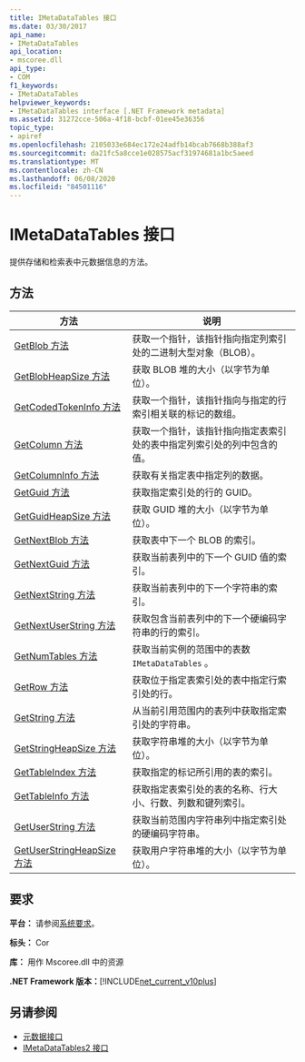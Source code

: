 ```yaml
---
title: IMetaDataTables 接口
ms.date: 03/30/2017
api_name:
- IMetaDataTables
api_location:
- mscoree.dll
api_type:
- COM
f1_keywords:
- IMetaDataTables
helpviewer_keywords:
- IMetaDataTables interface [.NET Framework metadata]
ms.assetid: 31272cce-506a-4f18-bcbf-01ee45e36356
topic_type:
- apiref
ms.openlocfilehash: 2105033e684ec172e24adfb14bcab7668b388af3
ms.sourcegitcommit: da21fc5a8cce1e028575acf31974681a1bc5aeed
ms.translationtype: MT
ms.contentlocale: zh-CN
ms.lasthandoff: 06/08/2020
ms.locfileid: "84501116"
---
```

# <a name="imetadatatables-interface"></a>IMetaDataTables 接口
提供存储和检索表中元数据信息的方法。  
  
## <a name="methods"></a>方法  
  
|方法|说明|  
|------------|-----------------|  
|[GetBlob 方法](imetadatatables-getblob-method.md)|获取一个指针，该指针指向指定列索引处的二进制大型对象（BLOB）。|  
|[GetBlobHeapSize 方法](imetadatatables-getblobheapsize-method.md)|获取 BLOB 堆的大小（以字节为单位）。|  
|[GetCodedTokenInfo 方法](imetadatatables-getcodedtokeninfo-method.md)|获取一个指针，该指针指向与指定的行索引相关联的标记的数组。|  
|[GetColumn 方法](imetadatatables-getcolumn-method.md)|获取一个指针，该指针指向指定表索引处的表中指定列索引处的列中包含的值。|  
|[GetColumnInfo 方法](imetadatatables-getcolumninfo-method.md)|获取有关指定表中指定列的数据。|  
|[GetGuid 方法](imetadatatables-getguid-method.md)|获取指定索引处的行的 GUID。|  
|[GetGuidHeapSize 方法](imetadatatables-getguidheapsize-method.md)|获取 GUID 堆的大小（以字节为单位）。|  
|[GetNextBlob 方法](imetadatatables-getnextblob-method.md)|获取表中下一个 BLOB 的索引。|  
|[GetNextGuid 方法](imetadatatables-getnextguid-method.md)|获取当前表列中的下一个 GUID 值的索引。|  
|[GetNextString 方法](imetadatatables-getnextstring-method.md)|获取当前表列中的下一个字符串的索引。|  
|[GetNextUserString 方法](imetadatatables-getnextuserstring-method.md)|获取包含当前表列中的下一个硬编码字符串的行的索引。|  
|[GetNumTables 方法](imetadatatables-getnumtables-method.md)|获取当前实例的范围中的表数 `IMetaDataTables` 。|  
|[GetRow 方法](imetadatatables-getrow-method.md)|获取位于指定表索引处的表中指定行索引处的行。|  
|[GetString 方法](imetadatatables-getstring-method.md)|从当前引用范围内的表列中获取指定索引处的字符串。|  
|[GetStringHeapSize 方法](imetadatatables-getstringheapsize-method.md)|获取字符串堆的大小（以字节为单位）。|  
|[GetTableIndex 方法](imetadatatables-gettableindex-method.md)|获取指定的标记所引用的表的索引。|  
|[GetTableInfo 方法](imetadatatables-gettableinfo-method.md)|获取指定表索引处的表的名称、行大小、行数、列数和键列索引。|  
|[GetUserString 方法](imetadatatables-getuserstring-method.md)|获取当前范围内字符串列中指定索引处的硬编码字符串。|  
|[GetUserStringHeapSize 方法](imetadatatables-getuserstringheapsize-method.md)|获取用户字符串堆的大小（以字节为单位）。|  
  
## <a name="requirements"></a>要求  
 **平台：** 请参阅[系统要求](../../get-started/system-requirements.md)。  
  
 **标头：** Cor  
  
 **库：** 用作 Mscoree.dll 中的资源  
  
 **.NET Framework 版本：**[!INCLUDE[net_current_v10plus](../../../../includes/net-current-v10plus-md.md)]  
  
## <a name="see-also"></a>另请参阅

- [元数据接口](metadata-interfaces.md)
- [IMetaDataTables2 接口](imetadatatables2-interface.md)
